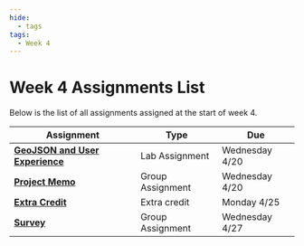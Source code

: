 ```yaml
---
hide:
  - tags
tags:
  - Week 4
---
```

# Week 4 Assignments List

Below is the list of all assignments assigned at the start of week 4.

|Assignment|Type|Due|
|-----------|----|---|
|[**GeoJSON and User Experience**](./lab_assignment.md)|Lab Assignment|Wednesday 4/20|
|[**Project Memo**](../week2/group_assignment.md)|Group Assignment|Wednesday 4/20|
|[**Extra Credit**](../week3/extra_credit.md)|Extra credit|Monday 4/25|
|[**Survey**](../week4/group_assignment.md)|Group Assignment|Wednesday 4/27|
